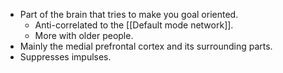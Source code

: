- Part of the brain that tries to make you goal oriented.
	- Anti-correlated to the [[Default mode network]].
	- More with older people.
- Mainly the medial prefrontal cortex and its surrounding parts.
- Suppresses impulses.